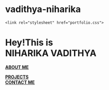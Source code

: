# vadithya-niharika

<html lang="en">
<head>
    <meta charset="UTF-8">
    <meta name="viewport" content="width=100%, initial-scale=1.0">
    <title>portfolio</title>

    <link rel="stylesheet" href="portfolio.css">
</head>
<body>
    
    
<h1 class="h1" >Hey!This is<br> <b>NIHARIKA VADITHYA</b></h1>

<a href="About.html"><div id="div1"><b>ABOUT ME</b></div></a>

<a href="projects.html"><div id="div2"><b>PROJECTS</b></div></a>
<a href="contactme.html"> <div id="div3"><b>CONTACT ME</b></div></a>

</body>

</html>
